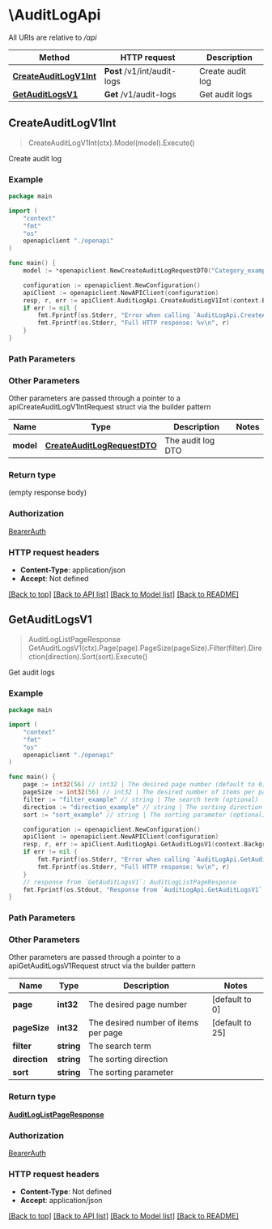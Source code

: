 # \AuditLogApi

All URIs are relative to */api*

Method | HTTP request | Description
------------- | ------------- | -------------
[**CreateAuditLogV1Int**](AuditLogApi.md#CreateAuditLogV1Int) | **Post** /v1/int/audit-logs | Create audit log
[**GetAuditLogsV1**](AuditLogApi.md#GetAuditLogsV1) | **Get** /v1/audit-logs | Get audit logs



## CreateAuditLogV1Int

> CreateAuditLogV1Int(ctx).Model(model).Execute()

Create audit log



### Example

```go
package main

import (
    "context"
    "fmt"
    "os"
    openapiclient "./openapi"
)

func main() {
    model := *openapiclient.NewCreateAuditLogRequestDTO("Category_example", "ServiceCreated_example", "Subject_example") // CreateAuditLogRequestDTO | The audit log DTO

    configuration := openapiclient.NewConfiguration()
    apiClient := openapiclient.NewAPIClient(configuration)
    resp, r, err := apiClient.AuditLogApi.CreateAuditLogV1Int(context.Background()).Model(model).Execute()
    if err != nil {
        fmt.Fprintf(os.Stderr, "Error when calling `AuditLogApi.CreateAuditLogV1Int``: %v\n", err)
        fmt.Fprintf(os.Stderr, "Full HTTP response: %v\n", r)
    }
}
```

### Path Parameters



### Other Parameters

Other parameters are passed through a pointer to a apiCreateAuditLogV1IntRequest struct via the builder pattern


Name | Type | Description  | Notes
------------- | ------------- | ------------- | -------------
 **model** | [**CreateAuditLogRequestDTO**](CreateAuditLogRequestDTO.md) | The audit log DTO | 

### Return type

 (empty response body)

### Authorization

[BearerAuth](README.md#BearerAuth)

### HTTP request headers

- **Content-Type**: application/json
- **Accept**: Not defined

[[Back to top]](#) [[Back to API list]](README.md#documentation-for-api-endpoints)
[[Back to Model list]](README.md#documentation-for-models)
[[Back to README]](README.md)


## GetAuditLogsV1

> AuditLogListPageResponse GetAuditLogsV1(ctx).Page(page).PageSize(pageSize).Filter(filter).Direction(direction).Sort(sort).Execute()

Get audit logs



### Example

```go
package main

import (
    "context"
    "fmt"
    "os"
    openapiclient "./openapi"
)

func main() {
    page := int32(56) // int32 | The desired page number (default to 0)
    pageSize := int32(56) // int32 | The desired number of items per page (default to 25)
    filter := "filter_example" // string | The search term (optional)
    direction := "direction_example" // string | The sorting direction (optional)
    sort := "sort_example" // string | The sorting parameter (optional)

    configuration := openapiclient.NewConfiguration()
    apiClient := openapiclient.NewAPIClient(configuration)
    resp, r, err := apiClient.AuditLogApi.GetAuditLogsV1(context.Background()).Page(page).PageSize(pageSize).Filter(filter).Direction(direction).Sort(sort).Execute()
    if err != nil {
        fmt.Fprintf(os.Stderr, "Error when calling `AuditLogApi.GetAuditLogsV1``: %v\n", err)
        fmt.Fprintf(os.Stderr, "Full HTTP response: %v\n", r)
    }
    // response from `GetAuditLogsV1`: AuditLogListPageResponse
    fmt.Fprintf(os.Stdout, "Response from `AuditLogApi.GetAuditLogsV1`: %v\n", resp)
}
```

### Path Parameters



### Other Parameters

Other parameters are passed through a pointer to a apiGetAuditLogsV1Request struct via the builder pattern


Name | Type | Description  | Notes
------------- | ------------- | ------------- | -------------
 **page** | **int32** | The desired page number | [default to 0]
 **pageSize** | **int32** | The desired number of items per page | [default to 25]
 **filter** | **string** | The search term | 
 **direction** | **string** | The sorting direction | 
 **sort** | **string** | The sorting parameter | 

### Return type

[**AuditLogListPageResponse**](AuditLogListPageResponse.md)

### Authorization

[BearerAuth](README.md#BearerAuth)

### HTTP request headers

- **Content-Type**: Not defined
- **Accept**: application/json

[[Back to top]](#) [[Back to API list]](README.md#documentation-for-api-endpoints)
[[Back to Model list]](README.md#documentation-for-models)
[[Back to README]](README.md)

